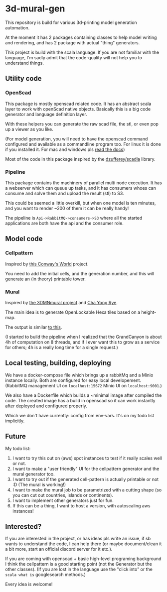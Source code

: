 # 3d-mural-gen

This repository is build for various 3d-printing model generation automation.

At the moment it has 2 packages containing classes to help model writing and rendering, and has 2 package with actual "thing" generators.

This project is build with the scala language. 
If you are not familiar with the language, I'm sadly admit that the code-quality will not help you to understand things.

## Utility code

### OpenScad

This package is mostly openscad related code. 
It has an abstract scala layer to work with openScad native objects.
Basically this is a big code generator and language definition layer.

With these helpers you can generate the raw scad file, the stl, or even pop up a viewer as you like.

(For model generation, you will need to have the openscad command configured and available as a commandline program too.
For linux it is done if you installed it.
For mac and windows pls [read the docs](https://en.wikibooks.org/wiki/OpenSCAD_User_Manual/Using_OpenSCAD_in_a_command_line_environment#Windows_notes))

Most of the code in this package inspired by the [dzufferey/scadla](https://github.com/dzufferey/scadla) library.

### Pipeline

This package contains the machinery of parallel multi node execution.
It has a webserver which can queue up tasks, and it has consumers whoes can consume and solve them and upload the result (stl) to S3.

This could be seemed a little overkill, but when one model is ten minutes, and you want to render ~200 of them it can be really handy!

The pipeline is `Api->RabbitMQ->consumers->S3` where all the started applications are both have the api and the consumer role.


## Model code

### Cellpattern

Inspired by [this Conway's World](https://www.thingiverse.com/thing:2814299) project.

You need to add the initial cells, and the generation number, and this will generate an (in theory) printable tower.

### Mural

Inspired by [the 3DMNmural project](https://twitter.com/3dmakernoob/status/1155475519196016640) and [Cha Yong Rye](http://jongrye.com/sculptures/).

The main idea is to generate OpenLockable Hexa tiles based on a height-map.

The output is similar [to this](https://drive.google.com/open?id=1rk2NyYOc_m-v5FOpxUEixLS5qOZHiTYx).

(I started to build the pipeline when I realized that the GrandCanyon is about 4h of computation on 8 threads, and if I ever want this to grow as a service for others; 4h is a really long time for a single request.)

## Local testing, building, deploying

We have a docker-compose file which brings up a rabbitMq and a Minio instance locally. Both are configured for easy local developement. (RabbitMQ management UI on `localhost:15672` Minio UI on `localhost:9001`.)

We also have a Dockerfile which builds a ~minimal image after compiled the code. The created image has a build in openscad so it can work instantly after deployed and configured properly.

Which we don't have currently: config from env-vars. It's on my todo list implicitly. 

## Future

My todo list:
 1. I want to try this out on (aws) spot instances to test if it really scales well or not.
 1. I want to make a "user friendly" UI for the cellpattern generator and the mural generator too.
 1. I want to try out if the generated cell-pattern is actually printable or not :D (The mural is working!)
 1. I want to make the mural job to be parametrized with a cutting shape (so you can cut out countries, islands or continents).
 1. I want to implement other generators just for fun.
 1. If this can be a thing, I want to host a version, with autoscaling aws instances!

## Interested?

If you are interested in the project, or has ideas pls write an issue, if sb wants to understand the code, I can help there (or maybe document/clean it a bit more, start an official discord server for it etc.).

If you are coming with openscad + basic high-level programing background I think the cellpattern is a good starting point (not the Generator but the other classes). (If you are lost in the language use the "click into" or the `scala what is` googlesearch methods.)

Every idea is welcome!
